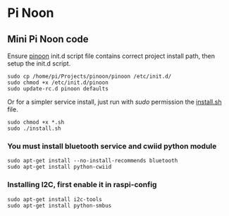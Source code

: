 Pi Noon
=======

Mini Pi Noon code
-----------------

Ensure [pinoon](pinoon) init.d script file contains correct project install path, then setup the init.d script.

	sudo cp /home/pi/Projects/pinoon/pinoon /etc/init.d/  
	sudo chmod +x /etc/init.d/pinoon  
	sudo update-rc.d pinoon defaults  

Or for a simpler service install, just run with *sudo* permission the [install.sh](install.sh) file.

	sudo chmod +x *.sh  
	sudo ./install.sh  

### You must install bluetooth service and cwiid python module

	sudo apt-get install --no-install-recommends bluetooth  
	sudo apt-get install python-cwiid  

### Installing I2C, first enable it in raspi-config

	sudo apt-get install i2c-tools  
	sudo apt-get install python-smbus  
